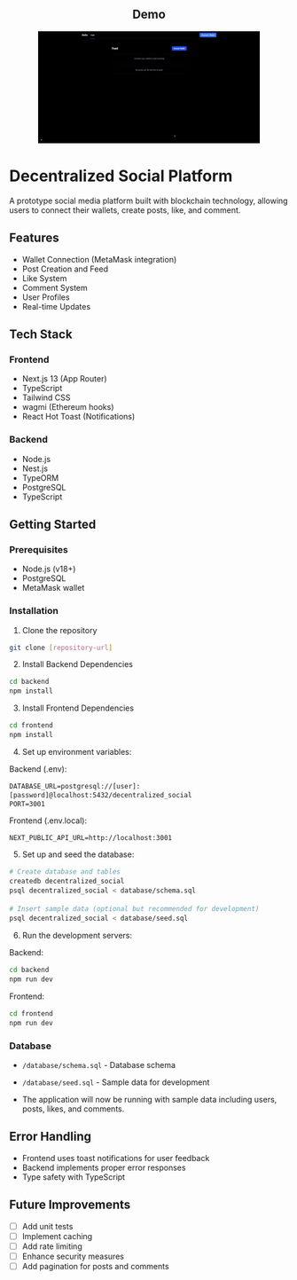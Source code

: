 <h2 align="center">Demo</h2>

<p align="center">
  <img src="Demo.gif" alt="Demo">
</p>

# Decentralized Social Platform

A prototype social media platform built with blockchain technology, allowing users to connect their wallets, create posts, like, and comment.

## Features

- Wallet Connection (MetaMask integration)
- Post Creation and Feed
- Like System
- Comment System
- User Profiles
- Real-time Updates

## Tech Stack

### Frontend
- Next.js 13 (App Router)
- TypeScript
- Tailwind CSS
- wagmi (Ethereum hooks)
- React Hot Toast (Notifications)

### Backend
- Node.js
- Nest.js
- TypeORM
- PostgreSQL
- TypeScript

## Getting Started

### Prerequisites
- Node.js (v18+)
- PostgreSQL
- MetaMask wallet

### Installation

1. Clone the repository
```bash
git clone [repository-url]
```

2. Install Backend Dependencies
```bash
cd backend
npm install
```

3. Install Frontend Dependencies
```bash
cd frontend
npm install
```

4. Set up environment variables:

Backend (.env):
```
DATABASE_URL=postgresql://[user]:[password]@localhost:5432/decentralized_social
PORT=3001
```

Frontend (.env.local):
```
NEXT_PUBLIC_API_URL=http://localhost:3001
```

5. Set up and seed the database:
```bash
# Create database and tables
createdb decentralized_social
psql decentralized_social < database/schema.sql

# Insert sample data (optional but recommended for development)
psql decentralized_social < database/seed.sql
```

6. Run the development servers:

Backend:
```bash
cd backend
npm run dev
```

Frontend:
```bash
cd frontend
npm run dev
```

### Database
- `/database/schema.sql` - Database schema
- `/database/seed.sql` - Sample data for development

- The application will now be running with sample data including users, posts, likes, and comments.

## Error Handling
- Frontend uses toast notifications for user feedback
- Backend implements proper error responses
- Type safety with TypeScript

## Future Improvements
- [ ] Add unit tests
- [ ] Implement caching
- [ ] Add rate limiting
- [ ] Enhance security measures
- [ ] Add pagination for posts and comments
